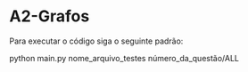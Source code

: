 # A2-Grafos
Para executar o código siga o seguinte padrão:

python main.py nome_arquivo_testes número_da_questão/ALL